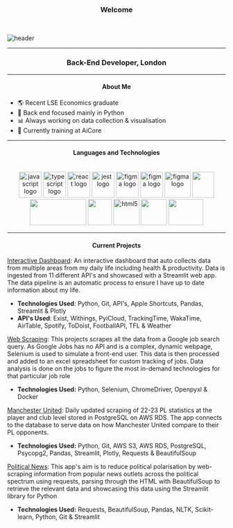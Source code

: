 <h3 align="center">Welcome</h3>
<br>

![header](https://capsule-render.vercel.app/api?type=waving&color=timeGradient&height=300&section=header&text=Gabriella-Martin&fontSize=90&animation=twinkling)

---

<h3 align="center">Back-End
Developer, London</h3>

---

<h4 align="center">About Me</h4>

- 🌎 Recent LSE Economics graduate
- 🐍 Back end focused mainly in Python
- 📊 Always working on data collection & visualisation
- 🧡 Currently training at AiCore

---

<h4 align="center">Languages and Technologies</h4>

<br>

<div align="center">
  <img src="https://cdn.jsdelivr.net/gh/devicons/devicon/icons/python/python-original-wordmark.svg" height="60" width="52" alt="javascript logo"  />
  <img src="https://cdn.jsdelivr.net/gh/devicons/devicon/icons/amazonwebservices/amazonwebservices-original-wordmark.svg" height="60" width="52" alt="typescript logo"  />
  <img src="https://cdn.jsdelivr.net/gh/devicons/devicon/icons/pandas/pandas-original.svg" height="60" width="52" alt="react logo"  />
  <img src="https://cdn.jsdelivr.net/gh/devicons/devicon/icons/git/git-original.svg" height="60" width="52" alt="jest logo"  />
  <img src="https://cdn.jsdelivr.net/gh/devicons/devicon/icons/selenium/selenium-original.svg" height="60" width="52" alt="figma logo"  />
  <img src="https://cdn.jsdelivr.net/gh/devicons/devicon/icons/docker/docker-original.svg" height="60" width="52" alt="figma logo"  />
  <img src="https://w7.pngwing.com/pngs/170/924/png-transparent-microsoft-sql-server-microsoft-azure-sql-database-microsoft-text-logo-microsoft-azure.png" height="60" width="60" alt="figma logo"  />
  <img src="https://upload.wikimedia.org/wikipedia/commons/thumb/a/aa/Requests_Python_Logo.png/374px-Requests_Python_Logo.png" height="60" width="50"   />
<img src="https://www.jeveuxetredatascientist.fr/wp-content/uploads/2022/06/BeautifulSoup-1080x428.jpg" height="60" width="130"  />
    <img src="https://avatars.githubusercontent.com/u/45109972?s=280&v=4"  width="55" height="60">
	<img src="https://toppng.com/uploads/preview/rest-api-icon-rest-api-icon-11553510526uqs2ynyga2.png" alt="html5" width="60" height ='60' />    
  <img src="https://mobilitydb.com/images/plotly.png" height="60" width="60"   /> 
	<img src="https://cdn.jsdelivr.net/gh/devicons/devicon/icons/postgresql/postgresql-original-wordmark.svg"  width="80" height="60"/>

</div>



  ---
  
  <h4 align="center">Current Projects</h4>

[Interactive Dashboard](https://github.com/gabriella-martin/Interactive-Dashboard): An interactive dashboard that auto collects data from multiple areas from my daily life including health & productivity. Data is ingested from 11 different API's and showcased with a Streamlit web app. The data pipeline is an automatic process to ensure I have up to date information about my life.

- **Technologies Used**: Python, Git, API's, Apple Shortcuts, Pandas, Streamlit & Plotly
- **API's Used**: Exist, Withings, PyiCloud, TrackingTime, WakaTime, AirTable, Spotify, ToDoist, FootballAPI, TFL & Weather

[Web Scraping](https://github.com/gabriella-martin/Web-Scraping): This projects scrapes all the data from a Google job search query. As Google Jobs has no API and is a complex, dynamic webpage, Selenium is used to simulate a front-end user. This data is then processed and added to an excel spreadsheet for custom tracking of jobs. Data analysis is done on the jobs to figure the most in-demand technologies for that particular job role

- **Technologies Used:** Python, Selenium, ChromeDriver, Openpyxl & Docker

[Manchester United](https://github.com/gabriella-martin/Manchester-United): Daily updated scraping of 22-23 PL statistics at the player and club level stored in PostgreSQL on AWS RDS. The app connects to the database to serve data on how Manchester United compare to their PL opponents.
  
- **Technologies Used:** Python, Git, AWS S3, AWS RDS, PostgreSQL, Psycopg2, Pandas, Streamlit, Plotly, Requests & BeautifulSoup

[Political News](https://github.com/gabriella-martin/Political-News): This app's aim is to reduce political polarisation by web-scraping information from popular news outlets across the political spectrum using requests, parsing through the HTML with BeautifulSoup to retrieve the relevant data and showcasing this data using the Streamlit library for Python

- **Technologies Used:** Requests, BeautifulSoup, Pandas, NLTK, Scikit-learn, Python, Git & Streamlit
